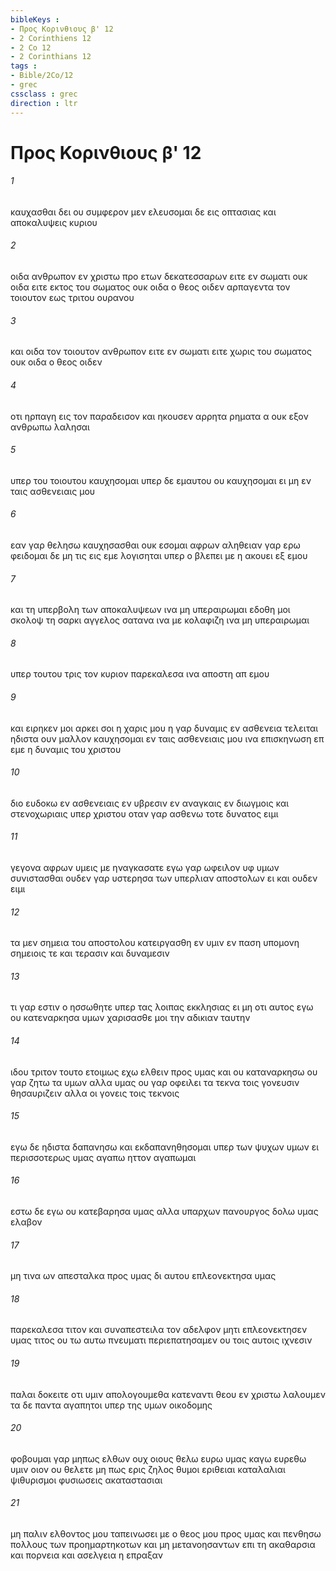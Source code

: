 ```yaml
---
bibleKeys : 
- Προς Κορινθιους β' 12
- 2 Corinthiens 12
- 2 Co 12
- 2 Corinthians 12
tags : 
- Bible/2Co/12
- grec
cssclass : grec
direction : ltr
---
```


# Προς Κορινθιους β' 12

###### 1
καυχασθαι δει ου συμφερον μεν ελευσομαι δε εις οπτασιας και αποκαλυψεις κυριου
###### 2
οιδα ανθρωπον εν χριστω προ ετων δεκατεσσαρων ειτε εν σωματι ουκ οιδα ειτε εκτος του σωματος ουκ οιδα ο θεος οιδεν αρπαγεντα τον τοιουτον εως τριτου ουρανου
###### 3
και οιδα τον τοιουτον ανθρωπον ειτε εν σωματι ειτε χωρις του σωματος ουκ οιδα ο θεος οιδεν
###### 4
οτι ηρπαγη εις τον παραδεισον και ηκουσεν αρρητα ρηματα α ουκ εξον ανθρωπω λαλησαι
###### 5
υπερ του τοιουτου καυχησομαι υπερ δε εμαυτου ου καυχησομαι ει μη εν ταις ασθενειαις μου
###### 6
εαν γαρ θελησω καυχησασθαι ουκ εσομαι αφρων αληθειαν γαρ ερω φειδομαι δε μη τις εις εμε λογισηται υπερ ο βλεπει με η ακουει εξ εμου
###### 7
και τη υπερβολη των αποκαλυψεων ινα μη υπεραιρωμαι εδοθη μοι σκολοψ τη σαρκι αγγελος σατανα ινα με κολαφιζη ινα μη υπεραιρωμαι
###### 8
υπερ τουτου τρις τον κυριον παρεκαλεσα ινα αποστη απ εμου
###### 9
και ειρηκεν μοι αρκει σοι η χαρις μου η γαρ δυναμις εν ασθενεια τελειται ηδιστα ουν μαλλον καυχησομαι εν ταις ασθενειαις μου ινα επισκηνωση επ εμε η δυναμις του χριστου
###### 10
διο ευδοκω εν ασθενειαις εν υβρεσιν εν αναγκαις εν διωγμοις και στενοχωριαις υπερ χριστου οταν γαρ ασθενω τοτε δυνατος ειμι
###### 11
γεγονα αφρων υμεις με ηναγκασατε εγω γαρ ωφειλον υφ υμων συνιστασθαι ουδεν γαρ υστερησα των υπερλιαν αποστολων ει και ουδεν ειμι
###### 12
τα μεν σημεια του αποστολου κατειργασθη εν υμιν εν παση υπομονη σημειοις τε και τερασιν και δυναμεσιν
###### 13
τι γαρ εστιν ο ησσωθητε υπερ τας λοιπας εκκλησιας ει μη οτι αυτος εγω ου κατεναρκησα υμων χαρισασθε μοι την αδικιαν ταυτην
###### 14
ιδου τριτον τουτο ετοιμως εχω ελθειν προς υμας και ου καταναρκησω ου γαρ ζητω τα υμων αλλα υμας ου γαρ οφειλει τα τεκνα τοις γονευσιν θησαυριζειν αλλα οι γονεις τοις τεκνοις
###### 15
εγω δε ηδιστα δαπανησω και εκδαπανηθησομαι υπερ των ψυχων υμων ει περισσοτερως υμας αγαπω ηττον αγαπωμαι
###### 16
εστω δε εγω ου κατεβαρησα υμας αλλα υπαρχων πανουργος δολω υμας ελαβον
###### 17
μη τινα ων απεσταλκα προς υμας δι αυτου επλεονεκτησα υμας
###### 18
παρεκαλεσα τιτον και συναπεστειλα τον αδελφον μητι επλεονεκτησεν υμας τιτος ου τω αυτω πνευματι περιεπατησαμεν ου τοις αυτοις ιχνεσιν
###### 19
παλαι δοκειτε οτι υμιν απολογουμεθα κατεναντι θεου εν χριστω λαλουμεν τα δε παντα αγαπητοι υπερ της υμων οικοδομης
###### 20
φοβουμαι γαρ μηπως ελθων ουχ οιους θελω ευρω υμας καγω ευρεθω υμιν οιον ου θελετε μη πως ερις ζηλος θυμοι εριθειαι καταλαλιαι ψιθυρισμοι φυσιωσεις ακαταστασιαι
###### 21
μη παλιν ελθοντος μου ταπεινωσει με ο θεος μου προς υμας και πενθησω πολλους των προημαρτηκοτων και μη μετανοησαντων επι τη ακαθαρσια και πορνεια και ασελγεια η επραξαν
